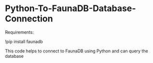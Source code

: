 # Python-To-FaunaDB-Database-Connection
Requirements:

  !pip install faunadb
  
This code helps to connect to FaunaDB using Python and can query the database
